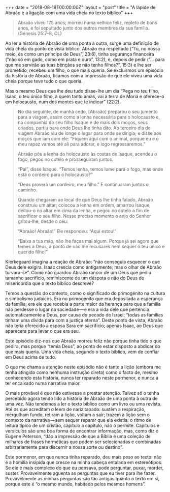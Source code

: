 +++
date = "2018-08-18T00:00:00Z"
layout = "post"
title = "A lápide de Abraão e a ligação com uma vida cheia no texto bíblico"
+++

>Abraão viveu 175 anos; morreu numa velhice feliz, repleto de bons anos, e foi sepultado junto dos outros membros da sua família. (Génesis 25:7–8, OL)

Ao ler a história de Abraão de uma ponta à outra, surge uma definição de vida cheia do ponto de vista bíblico. Abraão era respeitado (“Tu, no nosso meio, és como um príncipe de Deus”, 23:6), tinha segurança financeira (“não só em gado, como em prata e ouro”, 13:2), e, depois de pedir (“… para que me servirão as tuas bênçãos se não tenho filhos?”, 15:3) e lhe ser prometido, recebeu um filho, o que mais queria. Se excluirmos um episódio da história de Abraão, ficamos com a impressão de que ele viveu uma vida cheia porque teve tudo o que queria.

Mas o mesmo Deus que lhe deu tudo disse-lhe um dia “Pega no teu filho, Isaac, o teu único filho, a quem tanto amas, vai à terra de Moriá e oferece-o em holocausto, num dos montes que te indicar” (22:2).

>No dia seguinte, de manhã cedo, [Abraão] preparou o seu jumento para a viagem, assim como a lenha necessária para o holocausto e, na companhia do seu filho Isaque e de mais dois moços, seus criados, partiu para onde Deus lhe tinha dito. Ao terceiro dia de viagem Abraão viu de longe o lugar para onde se dirigia; e disse aos moços que iam com ele: “Fiquem aqui com o animal, porque eu e o meu rapaz vamos até ali para adorar, e logo regressaremos.”
>
>Abraão pôs a lenha do holocausto às costas de Isaque, acendeu o fogo, pegou no cutelo e prosseguiram juntos.
>
>“Pai”, disse Isaque. “Temos lenha, temos lume para o fogo, mas onde está o cordeiro para o holocausto?”
>
>“Deus proverá um cordeiro, meu filho.” E continuaram juntos o caminho.
>
>Quando chegaram ao local de que Deus lhe tinha falado, Abraão construiu um altar; colocou a lenha em ordem, amarrou Isaque, deitou-o no altar em cima da lenha, e pegou no cutelo a fim de sacrificar o seu filho. Nesse preciso momento o anjo do Senhor gritou-lhe, desde o céu:
>
>“Abraão! Abraão!” Ele respondeu: “Aqui estou!”
>
>“Baixa a tua mão, não lhe faças mal algum. Porque já sei agora que temes a Deus, a ponto de não me recusares nem sequer o teu único e querido filho!”

Kierkegaard imagina a reação de Abraão: “não conseguia esquecer o que Deus dele exigira. Isaac crescia como antigamente; mas o olhar de Abraão turvara-se”. Como não guardou Abraão rancor de um Deus que pediu tamanho sacrifício, reminiscente de um déspota e não do Deus de misericórdia que o texto bíblico descreve?

Temos a questão do contexto, como o significado do primogénito na cultura e simbolismo judaicos. Era no primogénito que era depositada a esperança da família; era ele que recebia a parte maior da herança para que a família não perdesse o lugar na sociedade — e era a vida dele que pertencia automaticamente a Deus, por causa do pecado de Israel: “todas as famílias tinham uma dívida para com a justiça eterna”. Deste ponto de vista, Abraão não teria oferecido a esposa Sara em sacrifício; apenas Isaac, ao Deus que aparecera para levar o que era seu.

Este episódio diz-nos que Abraão morreu feliz não porque tinha tido o que pedira, mas porque “temia Deus”, ao ponto de estar disposto a abdicar do que mais queria. Uma vida cheia, segundo o texto bíblico, vem de confiar em Deus acima de tudo.

O que me chama a atenção neste episódio não é tanto a lição (embora me tenha atingido como nenhuma instrução direta) como o facto de, mesmo conhecendo esta história, nunca ter reparado neste pormenor, e nunca a ter encaixado numa narrativa maior.

O mais provável é que não estivesse a prestar atenção. Talvez só o tenha percebido agora tendo lido a história de Abraão de uma ponta à outra de uma vez. Não tendemos a ler o texto bíblico como um livro ou uma revista. Até os que acreditam o leem de nariz tapado: sustêm a respiração, mergulham fundo, retiram a lição, voltam a sair; trazem a lição sem o contexto da narrativa — sem sequer reparar que ela existia: o ritmo de leitura típico de um cristão, capítulo a capítulo, não o permite. Capítulos e versículos são uma boa forma de encontrar informação, mas, como diz o Eugene Peterson, “dão a impressão de que a Bíblia é uma coleção de milhares de frases herméticas que podem ser selecionadas e combinadas arbitrariamente para discernir a nossa sorte ou destino”.

Este pormenor, em que nunca tinha reparado, deu mais peso ao texto: não é a homilia insípida que cresce na minha cabeça entalada em estereótipos. Se ele é mais complexo do que eu pensava, pode perguntar, puxar, morder, suster. Provavelmente aguenta as perguntas que eu tiver para lhe fazer. Provavelmente as minhas perguntas são tão antigas quanto o texto em si, porque este é “o mesmo mundo, habitado pelos mesmos homens”.
